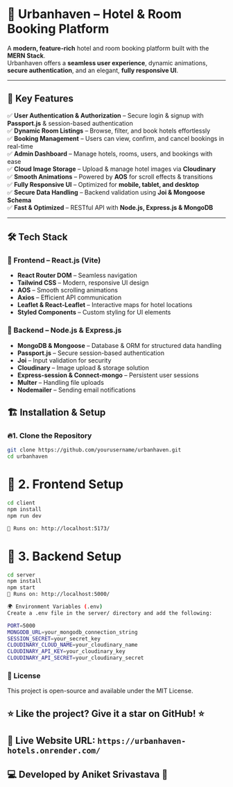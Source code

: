 # 🏨 Urbanhaven – Hotel & Room Booking Platform  

A **modern, feature-rich** hotel and room booking platform built with the **MERN Stack**.  
Urbanhaven offers a **seamless user experience**, dynamic animations, **secure authentication**, and an elegant, **fully responsive UI**.  

---

## 🚀 Key Features  

✅ **User Authentication & Authorization** – Secure login & signup with **Passport.js** & session-based authentication  
✅ **Dynamic Room Listings** – Browse, filter, and book hotels effortlessly  
✅ **Booking Management** – Users can view, confirm, and cancel bookings in real-time  
✅ **Admin Dashboard** – Manage hotels, rooms, users, and bookings with ease  
✅ **Cloud Image Storage** – Upload & manage hotel images via **Cloudinary**  
✅ **Smooth Animations** – Powered by **AOS** for scroll effects & transitions  
✅ **Fully Responsive UI** – Optimized for **mobile, tablet, and desktop**  
✅ **Secure Data Handling** – Backend validation using **Joi & Mongoose Schema**  
✅ **Fast & Optimized** – RESTful API with **Node.js, Express.js & MongoDB**  

---

## 🛠 Tech Stack  

### 🔹 Frontend – React.js (Vite)  
- **React Router DOM** – Seamless navigation  
- **Tailwind CSS** – Modern, responsive UI design  
- **AOS** – Smooth scrolling animations  
- **Axios** – Efficient API communication  
- **Leaflet & React-Leaflet** – Interactive maps for hotel locations  
- **Styled Components** – Custom styling for UI elements  

### 🔹 Backend – Node.js & Express.js  
- **MongoDB & Mongoose** – Database & ORM for structured data handling  
- **Passport.js** – Secure session-based authentication  
- **Joi** – Input validation for security  
- **Cloudinary** – Image upload & storage solution  
- **Express-session & Connect-mongo** – Persistent user sessions  
- **Multer** – Handling file uploads  
- **Nodemailer** – Sending email notifications  


## 🏗️ Installation & Setup  

### 🔥1. Clone the Repository  
```sh
git clone https://github.com/yourusername/urbanhaven.git
cd urbanhaven
```
# 🏡 2. Frontend Setup
```sh
cd client
npm install
npm run dev

🔹 Runs on: http://localhost:5173/
```
# 🔧 3. Backend Setup
```sh
cd server
npm install
npm start
🔹 Runs on: http://localhost:5000/

🌍 Environment Variables (.env)
Create a .env file in the server/ directory and add the following:

PORT=5000
MONGODB_URL=your_mongodb_connection_string
SESSION_SECRET=your_secret_key
CLOUDINARY_CLOUD_NAME=your_cloudinary_name
CLOUDINARY_API_KEY=your_cloudinary_key
CLOUDINARY_API_SECRET=your_cloudinary_secret
```
### 📄 License
This project is open-source and available under the MIT License.

## ⭐ Like the project? Give it a star on GitHub! ⭐
## 🔗 Live Website URL: `https://urbanhaven-hotels.onrender.com/`

## 💻 Developed by Aniket Srivastava 🚀


